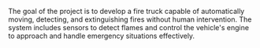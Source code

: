 
The goal of the project is to develop a fire truck capable of automatically moving, detecting, and extinguishing fires without human intervention. The system includes sensors to detect flames and control the vehicle's engine to approach and handle emergency situations effectively.
